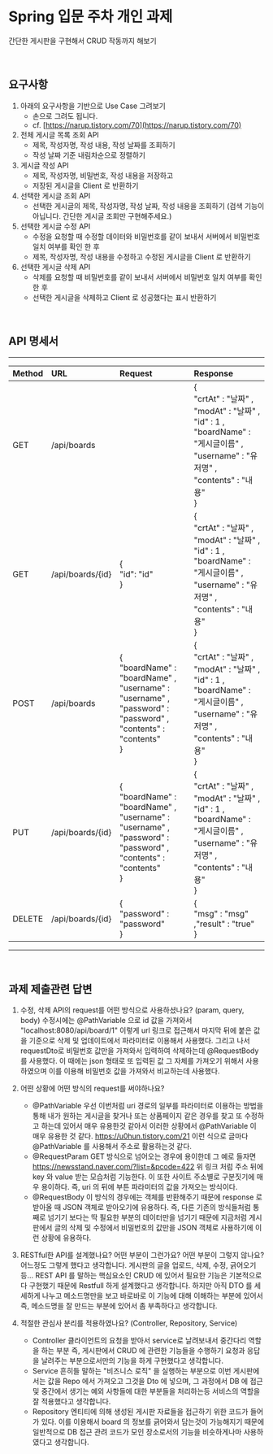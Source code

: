# Spring 입문 주차 개인 과제
간단한 게시판을 구현해서 CRUD 작동까지 해보기

<br/>

## 요구사항

1. 아래의 요구사항을 기반으로 Use Case 그려보기
    - 손으로 그려도 됩니다.
    - cf. [https://narup.tistory.com/70](https://narup.tistory.com/70)
2. 전체 게시글 목록 조회 API
    - 제목, 작성자명, 작성 내용, 작성 날짜를 조회하기
    - 작성 날짜 기준 내림차순으로 정렬하기
3. 게시글 작성 API
    - 제목, 작성자명, 비밀번호, 작성 내용을 저장하고
    - 저장된 게시글을 Client 로 반환하기
4. 선택한 게시글 조회 API
    - 선택한 게시글의 제목, 작성자명, 작성 날짜, 작성 내용을 조회하기 
    (검색 기능이 아닙니다. 간단한 게시글 조회만 구현해주세요.)
5. 선택한 게시글 수정 API
    - 수정을 요청할 때 수정할 데이터와 비밀번호를 같이 보내서 서버에서 비밀번호 일치 여부를 확인 한 후
    - 제목, 작성자명, 작성 내용을 수정하고 수정된 게시글을 Client 로 반환하기
6. 선택한 게시글 삭제 API
    - 삭제를 요청할 때 비밀번호를 같이 보내서 서버에서 비밀번호 일치 여부를 확인 한 후
    - 선택한 게시글을 삭제하고 Client 로 성공했다는 표시 반환하기
    
<br/>

## API 명세서

-----

|Method|URL|Request|Response|
|:---|:---|:---|:---|
|GET|/api/boards||{<br/>"crtAt" : "날짜" ,<br/>"modAt" : "날짜" ,<br/>"id" : 1 ,<br/>"boardName" : "게시글이름" ,<br/>"username" : "유저명" ,<br/>"contents" : "내용"<br/>}|
|GET|/api/boards/{id}|{<br/>"id": "id"<br/>}|{<br/>"crtAt" : "날짜" ,<br/>"modAt" : "날짜" ,<br/>"id" : 1 ,<br/>"boardName" : "게시글이름" ,<br/>"username" : "유저명" ,<br/>"contents" : "내용"<br/>}|
|POST|/api/boards|{<br/>"boardName" : "boardName" ,<br/>"username" : "username" ,<br/>"password" : "password" ,<br/>"contents" : "contents"<br/>}|{<br/>"crtAt" : "날짜" ,<br/>"modAt" : "날짜" ,<br/>"id" : 1 ,<br/>"boardName" : "게시글이름" ,<br/>"username" : "유저명" ,<br/>"contents" : "내용"<br/>}|
|PUT|/api/boards/{id}|{<br/>"boardName" : "boardName" ,<br/>"username" : "username" ,<br/>"password" : "password" ,<br/>"contents" : "contents"<br/>}|{<br/>"crtAt" : "날짜" ,<br/>"modAt" : "날짜" ,<br/>"id" : 1 ,<br/>"boardName" : "게시글이름" ,<br/>"username" : "유저명" ,<br/>"contents" : "내용"<br/>}|
|DELETE|/api/boards/{id}|{<br/>"password" : "password"<br/>}|{<br/>"msg" : "msg" ,"result" : "true"<br/>}|

-----

<br/>

## 과제 제출관련 답변

1. 수정, 삭제 API의 request를 어떤 방식으로 사용하셨나요? (param, query, body)
	수정시에는 @PathVariable 으로 id 값을 가져와서 "localhost:8080/api/board/1" 이렇게 url 링크로 접근해서
	마지막 뒤에 붙은 값을 기준으로 삭제 및 업데이트에서 파라미터로 이용해서 사용했다.
	그리고 나서 requestDto로 비밀번호 값만을 가져와서 입력하여 삭제하는데 @RequestBody 를 사용했다.
	이 때에는 json 형태로 또 입력된 값 그 자체를 가져오기 위해서 사용하였으며 이를 이용해 비밀번호 값을 가져와서 
	비교하는데 사용했다.

2. 어떤 상황에 어떤 방식의 request를 써야하나요?
	- @PathVariable
		우선 이번처럼 uri 경로의 일부를 파라미터로 이용하는 방법을 통해 내가 원하는 게시글을 찾거나 또는 상품페이지 같은 경우를
		찾고 또 수정하고 하는데 있어서 매우 유용한것 같아서 이러한 상황에서 @PathVariable 이 매우 유용한 것 같다.
		https://u0hun.tistory.com/21 이런 식으로 글마다 @PathVariable 를 사용해서 주소로 활용하는것 같다.
	- @RequestParam
		GET 방식으로 넘어오는 경우에 용이한데 그 예로 들자면 https://newsstand.naver.com/?list=&pcode=422
		위 링크 처럼 주소 뒤에 key 와 value 받는 모습처럼 기능한다. 이 또한 사이트 주소별로 구분짓기에 매우 용이하다.
		즉, uri 의 뒤에 부튼 파라미터의 값을 가져오는 방식이다.
	- @RequestBody
		이 방식의 경우에는 객체를 반환해주기 때문에 response 로 받아올 때 JSON 객체로 받아오기에 유용하다.
		즉, 다른 기존의 방식들처럼 통째로 넘기기 보다는 딱 필요한 부분의 데이터만을 넘기기 때문에 지금처럼 게시판에서
		글의 삭제 및 수정에서 비밀번호의 값만을 JSON 객체로 사용하기에 이런 상황에 유용하다.
	
3. RESTful한 API를 설계했나요? 어떤 부분이 그런가요? 어떤 부분이 그렇지 않나요?
	어느정도 그렇게 했다고 생각합니다.
	게시판의 글을 업로드, 삭제, 수정, 긁어오기 등... REST API 를 말하는 핵심요소인 CRUD 에 있어서 필요한
	기능은 기본적으로 다 구현했기 때문에 Restfull 하게 설계했다고 생각합니다.
	하지만 아직 DTO 를 세세하게 나누고 메소드명만을 보고 바로바로 이 기능에 대해 이해하는 부분에 있어서 
	즉, 메소드명을 잘 만드는 부분에 있어서 좀 부족하다고 생각합니다.
	
4. 적절한 관심사 분리를 적용하였나요? (Controller, Repository, Service)
	- Controller
		클라이언트의 요청을 받아서 service로 날려보내서 중간다리 역할을 하는 부분
		즉, 게시판에서 CRUD 에 관련한 기능들을 수행하기 요청과 응답을 날려주는 부분으로서만의 기능을 하게 구현했다고 생각합니다.
	- Service
		흔히들 말하는 "비즈니스 로직" 을 실행하는 부분으로 이번 게시판에서는 값을 Repo 에서 가져오고 그것을 Dto 에 넣으며,
		그 과정에서 DB 에 접근 및 중간에서 생기는 예외 사항들에 대한 부분들을 처리하는등 서비스의 역할을 잘 적용했다고 생각합니다.
	- Repository
		엔티티에 의해 생성된 게시판 자료들을 접근하기 위한 코드가 들어가 있다.
		이를 이용해서 board 의 정보를 긁어와서 담는것이 가능해지기 때문에 일반적으로 DB 접근 관려 코드가 모인 장소로서의 기능을
		비슷하게나마 사용하였다고 생각합니다.
